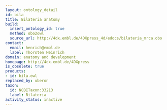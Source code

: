 ```yaml
---
layout: ontology_detail
id: bila
title: Bilateria anatomy
build:
  insert_ontology_id: true
  method: obo2owl
  source_url: http://4dx.embl.de/4DXpress_4d/edocs/bilateria_mrca.obo
contact:
  email: henrich@embl.de
  label: Thorsten Heinrich
domain: anatomy and development
homepage: http://4dx.embl.de/4DXpress
is_obsolete: true
products:
- id: bila.owl
replaced_by: uberon
taxon:
  id: NCBITaxon:33213
  label: Bilateria
activity_status: inactive
---
```

